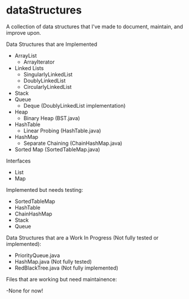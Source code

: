 # dataStructures
A collection of data structures that I've made to document, maintain, and improve upon.

Data Structures that are Implemented
- ArrayList
    - ArrayIterator
- Linked Lists
    - SingularlyLinkedList
    - DoublyLinkedList
    - CircularlyLinkedList
- Stack
- Queue
    - Deque (DoublyLinkedList implementation)
- Heap
    - Binary Heap (BST.java)
- HashTable
    - Linear Probing (HashTable.java)
- HashMap
    - Separate Chaining (ChainHashMap.java)
- Sorted Map (SortedTableMap.java)   

Interfaces 
- List
- Map

Implemented but needs testing:
- SortedTableMap
- HashTable
- ChainHashMap
- Stack
- Queue

Data Structures that are a Work In Progress (Not fully tested or implemented):

- PriorityQueue.java
- HashMap.java          (Not fully tested)
- RedBlackTree.java     (Not fully implemented)

Files that are working but need maintainence:

-None for now! 
